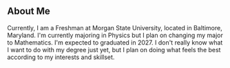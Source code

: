 ## About Me
Currently, I am a Freshman at Morgan State University, located in Baltimore, Maryland. I'm currently majoring in Physics but I plan on changing my major to Mathematics. I'm expected to graduated in 2027. I don't really know what I want to do with my degree just yet, but I plan on doing what feels the best according to my interests and skillset. 
